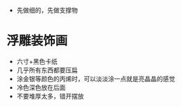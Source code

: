 - 先做细的，先做支撑物

# 浮雕装饰画

- 六寸+黑色卡纸
- 几乎所有东西都要压扁
- 涂金银等颜色的丙烯时，可以淡淡涂一点就是亮晶晶的感觉
- 冷色深色放在后面
- 不要堆厚太多，错开摆放

